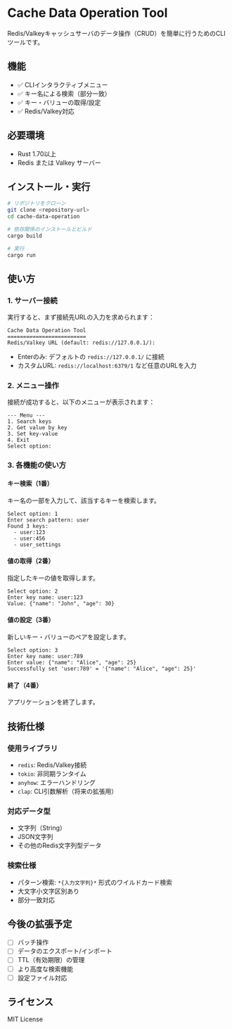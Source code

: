# Cache Data Operation Tool

Redis/Valkeyキャッシュサーバのデータ操作（CRUD）を簡単に行うためのCLIツールです。

## 機能

- ✅ CLIインタラクティブメニュー
- ✅ キー名による検索（部分一致）
- ✅ キー・バリューの取得/設定
- ✅ Redis/Valkey対応

## 必要環境

- Rust 1.70以上
- Redis または Valkey サーバー

## インストール・実行

```bash
# リポジトリをクローン
git clone <repository-url>
cd cache-data-operation

# 依存関係のインストールとビルド
cargo build

# 実行
cargo run
```

## 使い方

### 1. サーバー接続

実行すると、まず接続先URLの入力を求められます：

```
Cache Data Operation Tool
=========================
Redis/Valkey URL (default: redis://127.0.0.1/): 
```

- Enterのみ: デフォルトの `redis://127.0.0.1/` に接続
- カスタムURL: `redis://localhost:6379/1` など任意のURLを入力

### 2. メニュー操作

接続が成功すると、以下のメニューが表示されます：

```
--- Menu ---
1. Search keys
2. Get value by key
3. Set key-value
4. Exit
Select option: 
```

### 3. 各機能の使い方

#### キー検索（1番）
キー名の一部を入力して、該当するキーを検索します。

```
Select option: 1
Enter search pattern: user
Found 3 keys:
  - user:123
  - user:456  
  - user_settings
```

#### 値の取得（2番）
指定したキーの値を取得します。

```
Select option: 2
Enter key name: user:123
Value: {"name": "John", "age": 30}
```

#### 値の設定（3番）
新しいキー・バリューのペアを設定します。

```
Select option: 3
Enter key name: user:789
Enter value: {"name": "Alice", "age": 25}
Successfully set 'user:789' = '{"name": "Alice", "age": 25}'
```

#### 終了（4番）
アプリケーションを終了します。

## 技術仕様

### 使用ライブラリ

- `redis`: Redis/Valkey接続
- `tokio`: 非同期ランタイム
- `anyhow`: エラーハンドリング
- `clap`: CLI引数解析（将来の拡張用）

### 対応データ型

- 文字列（String）
- JSON文字列
- その他のRedis文字列型データ

### 検索仕様

- パターン検索: `*{入力文字列}*` 形式のワイルドカード検索
- 大文字小文字区別あり
- 部分一致対応

## 今後の拡張予定

- [ ] バッチ操作
- [ ] データのエクスポート/インポート
- [ ] TTL（有効期限）の管理
- [ ] より高度な検索機能
- [ ] 設定ファイル対応

## ライセンス

MIT License